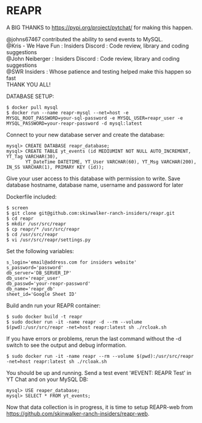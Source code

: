 # REAPR

A BIG THANKS to https://pypi.org/project/pytchat/ for making this happen.

@johns67467 contributed the ability to send events to MySQL.<br>
@Kris - We Have Fun : Insiders Discord : Code review, library and coding suggestions<br>
@John Neiberger : Insiders Discord : Code review, library and coding suggestions<br>
@SWR Insiders : Whose patience and testing helped make this happen so fast<br>
THANK YOU ALL!

DATABASE SETUP:
```
$ docker pull mysql
$ docker run --name reapr-mysql --net=host -e MYSQL_ROOT_PASSWORD=your-sql-password -e MYSQL_USER=reapr_user -e MYSQL_PASSWORD=your-reapr-password -d mysql:latest
```
Connect to your new database server and create the database:
```
mysql> CREATE DATABASE reapr_database;
mysql> CREATE TABLE yt_events (id MEDIUMINT NOT NULL AUTO_INCREMENT, YT_Tag VARCHAR(30),
       YT_DateTime DATETIME, YT_User VARCHAR(60), YT_Msg VARCHAR(200), IN_SS VARCHAR(1), PRIMARY KEY (id));
```
Give your user access to this database with permission to write.
Save database hostname, database name, username and password for later

Dockerfile included:
```
$ screen
$ git clone git@github.com:skinwalker-ranch-insiders/reapr.git
$ cd reapr
$ mkdir /usr/src/reapr
$ cp reapr/* /usr/src/reapr
$ cd /usr/src/reapr
$ vi /usr/src/reapr/settings.py
```

Set the following variables:
```
s_login='email@address.com for insiders website'
s_password='password'
db_server='DB_SERVER_IP'
db_user='reapr_user'
db_passwd='your-reapr-password'
db_name='reapr_db'
sheet_id='Google Sheet ID'
```
Build andn run your REAPR container:
```
$ sudo docker build -t reapr
$ sudo docker run -it -name reapr -d --rm --volume $(pwd):/usr/src/reapr -net=host reapr:latest sh ./rcloak.sh
```
If you have errors or problems, rerun the last command without the -d switch to see the output and debug information.
```
$ sudo docker run -it -name reapr --rm --volume $(pwd):/usr/src/reapr -net=host reapr:latest sh ./rcloak.sh
```
You should be up and running. Send a test event '#EVENT: REAPR Test' in YT Chat and on your MySQL DB:
```
mysql> USE reaper_database;
mysql> SELECT * FROM yt_events;
```
Now that data collection is in progress, it is time to setup REAPR-web from https://github.com/skinwalker-ranch-insiders/reapr-web.
